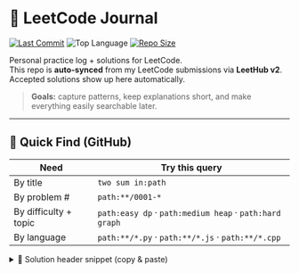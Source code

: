 # 🧠 LeetCode Journal

[![Last Commit](https://img.shields.io/github/last-commit/CodeByVish/Leetcode-Journal?style=flat-square)](./)
![Top Language](https://img.shields.io/github/languages/top/CodeByVish/Leetcode-Journal?style=flat-square)
[![Repo Size](https://img.shields.io/github/repo-size/CodeByVish/Leetcode-Journal?style=flat-square)](./)

Personal practice log + solutions for LeetCode.  
This repo is **auto-synced** from my LeetCode submissions via **LeetHub v2**. Accepted solutions show up here automatically.

> **Goals:** capture patterns, keep explanations short, and make everything easily searchable later.

---

## 🔎 Quick Find (GitHub)

| Need | Try this query |
|---|---|
| By title | `two sum in:path` |
| By problem # | `path:**/0001-*` |
| By difficulty + topic | `path:easy dp` · `path:medium heap` · `path:hard graph` |
| By language | `path:**/*.py` · `path:**/*.js` · `path:**/*.cpp` |

<details>
<summary>🧩 Solution header snippet (copy & paste)</summary>

```text
# Title: Two Sum (0001)
# Difficulty: Easy
# Tags: @array @hashmap
# Time: O(n)
# Space: O(n)
# Notes: Hash map of needed complement.



---

> ⛔ **Do not edit below** — this block is maintained by LeetHub v2 and will be auto-updated.

# Leetcode-Journal
<!---LeetCode Topics Start-->
# LeetCode Topics
## Hash Table
|  |
| ------- |
| [1264-maximum-number-of-words-you-can-type](https://github.com/CodeByVish/Leetcode-Journal/tree/master/1264-maximum-number-of-words-you-can-type) |
## String
|  |
| ------- |
| [1264-maximum-number-of-words-you-can-type](https://github.com/CodeByVish/Leetcode-Journal/tree/master/1264-maximum-number-of-words-you-can-type) |
## Array
|  |
| ------- |
| [2307-replace-non-coprime-numbers-in-array](https://github.com/CodeByVish/Leetcode-Journal/tree/master/2307-replace-non-coprime-numbers-in-array) |
## Math
|  |
| ------- |
| [2307-replace-non-coprime-numbers-in-array](https://github.com/CodeByVish/Leetcode-Journal/tree/master/2307-replace-non-coprime-numbers-in-array) |
## Stack
|  |
| ------- |
| [2307-replace-non-coprime-numbers-in-array](https://github.com/CodeByVish/Leetcode-Journal/tree/master/2307-replace-non-coprime-numbers-in-array) |
## Number Theory
|  |
| ------- |
| [2307-replace-non-coprime-numbers-in-array](https://github.com/CodeByVish/Leetcode-Journal/tree/master/2307-replace-non-coprime-numbers-in-array) |
## Database
|  |
| ------- |
| [1452-restaurant-growth](https://github.com/CodeByVish/Leetcode-Journal/tree/master/1452-restaurant-growth) |
<!---LeetCode Topics End-->

---

## 🗺️ Roadmap (personal)

- [ ] Standardize headers + tags across older solutions
- [ ] Add bite-size explanations for tricky problems
- [ ] Topic notes: sliding window, binary search on answer, DP patterns, union-find


## 🙌 Credits

- Auto-sync: **LeetHub v2**
- Problems: **LeetCode**
- Maintainer: **@CodeByVish**
